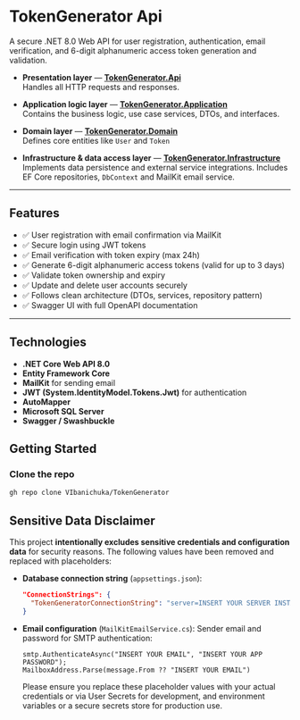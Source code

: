 # TokenGenerator Api

A secure .NET 8.0 Web API for user registration, authentication, email verification, and 6-digit alphanumeric access token generation and validation.


- **Presentation layer** — [**TokenGenerator.Api**](src/TokenGenerator.Api/)  
  Handles all HTTP requests and responses.

- **Application logic layer** — [**TokenGenerator.Application**](src/TokenGenerator.Application/)  
  Contains the business logic, use case services, DTOs, and interfaces.

- **Domain layer** — [**TokenGenerator.Domain**](src/TokenGenerator.Domain/)  
  Defines core entities like `User` and `Token`

- **Infrastructure & data access layer** — [**TokenGenerator.Infrastructure**](src/TokenGenerator.Infrastructure/)  
  Implements data persistence and external service integrations. Includes EF Core repositories, `DbContext` and MailKit email service.

---

## Features

- ✅ User registration with email confirmation via MailKit
- ✅ Secure login using JWT tokens
- ✅ Email verification with token expiry (max 24h)
- ✅ Generate 6-digit alphanumeric access tokens (valid for up to 3 days)
- ✅ Validate token ownership and expiry
- ✅ Update and delete user accounts securely
- ✅ Follows clean architecture (DTOs, services, repository pattern)
- ✅ Swagger UI with full OpenAPI documentation

---

## Technologies

- **.NET Core Web API 8.0**
- **Entity Framework Core**
- **MailKit** for sending email
- **JWT (System.IdentityModel.Tokens.Jwt)** for authentication
- **AutoMapper**
- **Microsoft SQL Server**
- **Swagger / Swashbuckle**


## Getting Started

### Clone the repo

```bash
gh repo clone VIbanichuka/TokenGenerator
```
## Sensitive Data Disclaimer

This project **intentionally excludes sensitive credentials and configuration data** for security reasons. The following values have been removed and replaced with placeholders:

- **Database connection string** (`appsettings.json`):
  ```json
  "ConnectionStrings": {
    "TokenGeneratorConnectionString": "server=INSERT YOUR SERVER INSTANCE;database=TokenGeneratorDB;Trusted_Connection=True;TrustServerCertificate=True"
  }
  ```
  
 - **Email configuration** (`MailKitEmailService.cs`): Sender email and password for SMTP authentication:
    ```
    smtp.AuthenticateAsync("INSERT YOUR EMAIL", "INSERT YOUR APP PASSWORD");
    MailboxAddress.Parse(message.From ?? "INSERT YOUR EMAIL")
    ```
    Please ensure you replace these placeholder values with your actual credentials or via User Secrets for development, and environment variables or a secure secrets store for production use.
